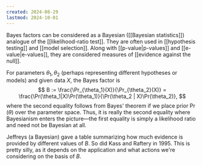 ```yaml
---
created: 2024-08-29
lastmod: 2024-10-01
---
```


Bayes factors can be considered as a Bayesian ([[Bayesian statistics]]) analogue of the [[likelihood-ratio test]]. They are often used in [[hypothesis testing]] and [[model selection]]. Along with [[p-value|p-values]] and [[e-value|e-values]], they are considered measures of [[evidence against the null]]. 

For parameters $\theta_1, \theta_2$ (perhaps representing different hypotheses or models) and given data $X$, the Bayes factor is 
$$
B := \frac{\Pr_{\theta_1}(X)}{\Pr_{\theta_2}(X)} = \frac{\Pr(\theta_1|X)\Pr(\theta_1)}{\Pr(\theta_2 | X)\Pr(\theta_2)},
$$
where the second equality follows from Bayes' theorem if we place prior $\Pr(\theta)$ over the parameter space. Thus, it is really the second equality where Bayesianism enters the picture—the first equality is simply a likelihood ratio and need not be Bayesian at all. 

Jeffreys (a Bayesian) gave a table summarizing how much evidence is provided by different values of $B$. So did Kass and Raftery in 1995. This is pretty silly, as it depends on the application and what actions we're considering on the basis of $B$. 



